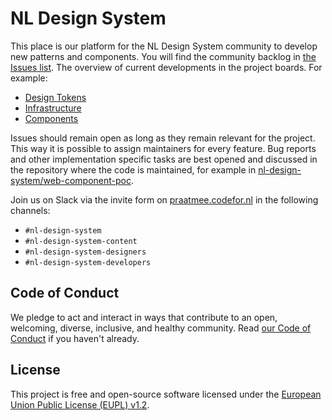 # NL Design System

This place is our platform for the NL Design System community to develop new patterns and components. You will find the community backlog in [the Issues list](https://github.com/nl-design-system/backlog/issues). The overview of current developments in the project boards. For example:

- [Design Tokens](https://github.com/nl-design-system/backlog/projects/4)
- [Infrastructure](https://github.com/nl-design-system/backlog/projects/2)
- [Components](https://github.com/nl-design-system/backlog/projects/1)

Issues should remain open as long as they remain relevant for the project. This way it is possible to assign maintainers for every feature. Bug reports and other implementation specific tasks are best opened and discussed in the repository where the code is maintained, for example in [nl-design-system/web-component-poc](https://github.com/nl-design-system/web-component-poc).

Join us on Slack via the invite form on [praatmee.codefor.nl](https://praatmee.codefor.nl) in the following channels:

- `#nl-design-system`
- `#nl-design-system-content`
- `#nl-design-system-designers`
- `#nl-design-system-developers`

## Code of Conduct

We pledge to act and interact in ways that contribute to an open, welcoming, diverse, inclusive, and healthy community. Read [our Code of Conduct](CODE_OF_CONDUCT.md) if you haven't already.

## License

This project is free and open-source software licensed under the [European Union Public License (EUPL) v1.2](LICENSE.md).
